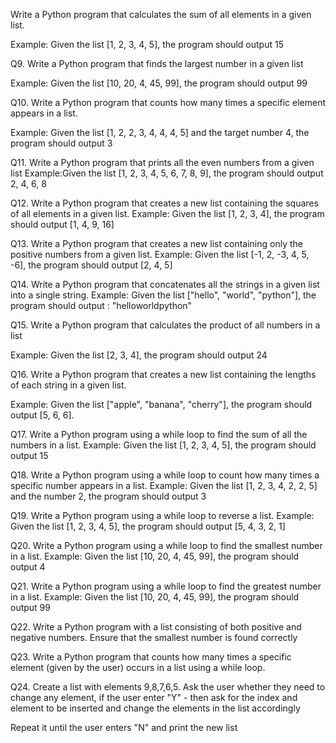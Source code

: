 Write a Python program that calculates the sum of all elements in a given list.

Example: Given the list [1, 2, 3, 4, 5], the program should output 15

Q9. Write a Python program that finds the largest number in a given list

Example: Given the list [10, 20, 4, 45, 99], the program should output 99

Q10. Write a Python program that counts how many times a specific element appears in a list.

Example: Given the list [1, 2, 2, 3, 4, 4, 4, 5] and the target number 4, the program should
output 3

Q11. Write a Python program that prints all the even numbers from a given list
Example:Given the list [1, 2, 3, 4, 5, 6, 7, 8, 9], the program should output 2, 4, 6, 8

Q12. Write a Python program that creates a new list containing the squares of all elements in a given list.
Example: Given the list [1, 2, 3, 4], the program should output [1, 4, 9, 16]

Q13. Write a Python program that creates a new list containing only the positive numbers from a given list.
Example: Given the list [-1, 2, -3, 4, 5, -6], the program should output [2, 4, 5]

Q14. Write a Python program that concatenates all the strings in a given list into a single string.
Example: Given the list ["hello", "world", "python"], the program should output : "helloworldpython"

Q15. Write a Python program that calculates the product of all numbers in a list

Example: Given the list [2, 3, 4], the program should output 24

Q16. Write a Python program that creates a new list containing the lengths of each string in a given list.

Example: Given the list ["apple", "banana", "cherry"], the program should output [5, 6, 6].

Q17. Write a Python program using a while loop to find the sum of all the numbers in a list.
Example: Given the list [1, 2, 3, 4, 5], the program should output 15

Q18. Write a Python program using a while loop to count how many times a specific number
appears in a list. Example: Given the list [1, 2, 3, 4, 2, 2, 5] and the number 2, the
program should output 3

Q19. Write a Python program using a while loop to reverse a list. 
Example: Given the list [1, 2, 3, 4, 5], the program should output [5, 4, 3, 2, 1]

Q20. Write a Python program using a while loop to find the smallest number in a list. 
Example: Given the list [10, 20, 4, 45, 99], the program should output 4

Q21. Write a Python program using a while loop to find the greatest number in a list. 
Example: Given the list [10, 20, 4, 45, 99], the program should output 99

Q22. Write a Python program with a list consisting of both positive and negative numbers.
Ensure that the smallest number is found correctly

Q23. Write a Python program that counts how many times a specific element (given by the user)
occurs in a list using a while loop.

Q24. Create a list with elements 9,8,7,6,5.
Ask the user whether they need to change any element, if the user enter "Y" - then ask for the
index and element to be inserted and change the elements in the list accordingly

Repeat it until the user enters "N" and print the new list